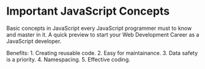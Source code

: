 ﻿# Important JavaScript Concepts

Basic concepts in JavaScript every JavaScript programmer must to know and master in it. A quick preview to start your Web Development Career as a JavaScript developer.

Benefits:
	1. Creating reusable code.
	2. Easy for maintainance.
	3. Data safety is a priority.
	4. Namespacing.
	5. Effective coding.
